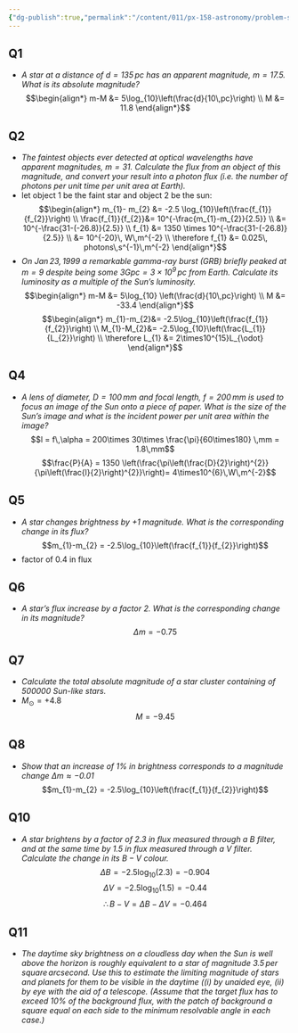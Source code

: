 ```yaml
---
{"dg-publish":true,"permalink":"/content/011/px-158-astronomy/problem-sheets/px-158-ps-2/","noteIcon":"1","created":"2025-08-27T13:14:05.031+01:00","updated":"2024-11-26T20:12:38.000+00:00"}
---
```


## Q1
- *A star at a distance of $d = 135\,pc$ has an apparent magnitude, $m = 17.5$. What is its absolute magnitude?*
$$\begin{align*}
	m-M &= 5\log_{10}\left(\frac{d}{10\,pc}\right) \\
	M &= 11.8
\end{align*}$$
## Q2
- *The faintest objects ever detected at optical wavelengths have apparent magnitudes, $m = 31$. Calculate the flux from an object of this magnitude, and convert your result into a photon flux (i.e. the number of photons per unit time per unit area at Earth).*
- let object 1 be the faint star and object 2 be the sun: 
$$\begin{align*}
	m_{1}- m_{2} &= -2.5 \log_{10}\left(\frac{f_{1}}{f_{2}}\right) \\
	\frac{f_{1}}{f_{2}}&= 10^{-\frac{m_{1}-m_{2}}{2.5}} \\
	&= 10^{-\frac{31-(-26.8)}{2.5}} \\
	f_{1} &= 1350 \times 10^{-\frac{31-(-26.8)}{2.5}} \\
	&= 10^{-20}\, W\,m^{-2} \\ 
	\therefore f_{1} &= 0.025\, photons\,s^{-1}\,m^{-2}
\end{align*}$$
- *On $Jan\, 23, 1999$ a remarkable gamma-ray burst (GRB) briefly peaked at $m = 9$ despite being some $3 Gpc = 3 × 10^{9}\, pc$ from Earth. Calculate its luminosity as a multiple of the Sun’s luminosity.*
$$\begin{align*}
	m-M &= 5\log_{10} \left(\frac{d}{10\,pc}\right) \\
	M &= -33.4
\end{align*}$$
$$\begin{align*}
	m_{1}-m_{2}&= -2.5\log_{10}\left(\frac{f_{1}}{f_{2}}\right) \\
	M_{1}-M_{2}&= -2.5\log_{10}\left(\frac{L_{1}}{L_{2}}\right) \\
	\therefore L_{1} &= 2\times10^{15}L_{\odot}	
\end{align*}$$
## Q4
- *A lens of diameter, $D = 100\,mm$ and focal length, $f = 200\,mm$ is used to focus an image of the Sun onto a piece of paper. What is the size of the Sun’s image and what is the incident power per unit area within the image?*
$$l = f\,\alpha = 200\times 30\times \frac{\pi}{60\times180} \,mm = 1.8\,mm$$
$$\frac{P}{A} = 1350 \left(\frac{\pi\left(\frac{D}{2}\right)^{2}}{\pi\left(\frac{l}{2}\right)^{2}}\right)= 4\times10^{6}\,W\,m^{-2}$$
## Q5
- *A star changes brightness by $+1$ magnitude. What is the corresponding change in its flux?*
$$m_{1}-m_{2} = -2.5\log_{10}\left(\frac{f_{1}}{f_{2}}\right)$$
- factor of $0.4$ in flux
## Q6
- *A star’s flux increase by a factor $2$. What is the corresponding change in its magnitude?*
$$\Delta m = -0.75$$
## Q7
- *Calculate the total absolute magnitude of a star cluster containing of $500 000$ Sun-like stars.*
- $M_{\odot}= +4.8$
$$M=-9.45$$
## Q8
- *Show that an increase of ${} 1\%$ in brightness corresponds to a magnitude change $∆m \approx −0.01$*
$$m_{1}-m_{2} = -2.5\log_{10}\left(\frac{f_{1}}{f_{2}}\right)$$
## Q10
- *A star brightens by a factor of *2.3* in flux measured through a B filter, and at the same time by *1.5* in flux measured through a *V* filter. Calculate the change in its $B − V$ colour.*
$$\Delta B = -2.5\log_{10}(2.3) = -0.904$$
$$\Delta V = -2.5\log_{10}(1.5) = -0.44$$
$$\therefore B-V = \Delta B - \Delta V = -0.464$$
## Q11
- *The daytime sky brightness on a cloudless day when the Sun is well above the horizon is roughly equivalent to a star of magnitude $3.5\,per\,square\,arcsecond$. Use this to estimate the limiting magnitude of stars and planets for them to be visible in the daytime ($(i)$ by unaided eye, $(ii)$ by eye with the aid of a telescope. (Assume that the target flux has to exceed $10\%$ of the background flux, with the patch of background a square equal on each side to the minimum resolvable angle in each case.)*

